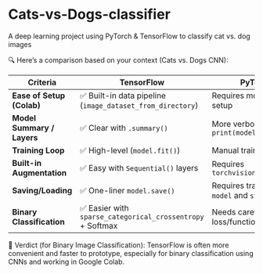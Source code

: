# Cats-vs-Dogs-classifier
A deep learning project using PyTorch & TensorFlow to classify cat vs. dog images

🔍 Here’s a comparison based on your context (Cats vs. Dogs CNN):

| Criteria                   | **TensorFlow**                                            | **PyTorch**                                     |
| -------------------------- | --------------------------------------------------------- | ----------------------------------------------- |
| **Ease of Setup (Colab)**  | ✅ Built-in data pipeline (`image_dataset_from_directory`) | Requires more manual setup                      |
| **Model Summary / Layers** | ✅ Clear with `.summary()`                                 | More verbose with `print(model)`                |
| **Training Loop**          | ✅ High-level (`model.fit()`)                              | Manual training loop                            |
| **Built-in Augmentation**  | ✅ Easy with `Sequential()` layers                         | Requires `torchvision.transforms`               |
| **Saving/Loading**         | ✅ One-liner `model.save()`                                | Requires tracking both `model` and `state_dict` |
| **Binary Classification**  | ✅ Easier with `sparse_categorical_crossentropy` + Softmax | Needs careful loss/function selection           |


🧠 Verdict (for Binary Image Classification):
TensorFlow is often more convenient and faster to prototype, especially for binary classification using CNNs and working in Google Colab.

